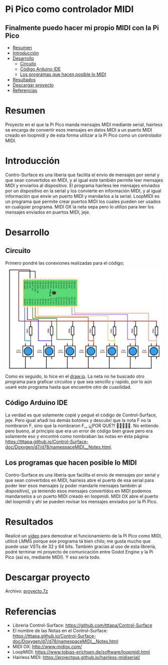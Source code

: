 # Pi Pico como controlador MIDI
## Finalmente puedo hacer mi propio MIDI con la Pi Pico

- [Resumen](#resumen)
- [Introducción](#introducción)
- [Desarrollo](#desarollo)
    - [Circuito](#circuito)
    - [Código Arduino IDE](#código-arduino-ide)
    - [Los programas que hacen posible lo MIDI](#los-programas-que-hacen-posible-lo-midi)
- [Resultados](#resultados)
- [Descargar proyecto](#descargar-proyecto)
- [Referencias](#referencias)

# Resumen
Proyecto en el que la Pi Pico manda mensajes MIDI mediante serial, hairless se encarga de convertir esos mensajes en datos MIDI a un puerto MIDI creado en loopmidi y de esta forma utilizar a la Pi Pico como un controlador MIDI.

# Introducción
Contro-Surface es una libería que facilita el envío de mensajes por serial y que sean convertidos en MIDI, y al igual este también permite leer mensajes MIDI y enviarlos al dispositivo. El programa hairless lee mensajes enviados por un dispositivo en la serial y los convierte en información MIDI, y al igual información que envíe un puerto MIDI y mandarlos a la serial. LoopMIDI es un programa que permite crear puertos MIDI los cuales pueden ser usados en cualquier programa. MIDI OX la neta sepa pero lo utilizo para leer los mensajes enviados en puertos MIDI, jeje.

# Desarrollo
## Circuito
Primero pondré las conexiones realizadas para el código;
![circuito](/imgs/circuito.drawio.png)
Como es seguido, lo hice en el [draw.io](https://app.diagrams.net/). La neta no he buscado otro programa para graficar circuitos y que sea sencillo y rapido, por lo aún usaré este programa hasta que encuentre otro de cuasilidad.

## Código Arduino IDE
La verdad es que solamente copié y pegué el código de Control-Surface, jeje. Pero igual añadí los demás botónes y descubrí que la nota F no la nombraron F, sino que la nombraron F_, ¡¿POR QUÉ?! 💢💢💢💢💢. No entiendo pero bueno, al principio que era un error de código bien grave pero era solamente eso y encontré como nombraban las notas en ésta página: https://tttapa.github.io/Control-Surface-doc/Doxygen/d7/d78/namespaceMIDI__Notes.html.


## Los programas que hacen posible lo MIDI
Contro-Surface es una libería que facilita el envío de mensajes por serial y que sean convertidos en MIDI, hairless abre el puerto de esa serial para poder leer esos mensajes (y poder mandarle mensajes también al dispositivo), ya teniendo esos mensajes convertidos en MIDI podemos mandarselos a un puerto MIDI creado en loopmidi. MIDI OX abre el puerto del loopmidi y ahí se pueden revisar los mensajes enviados por la Pi Pico.

# Resultados
Realicé un [video](https://www.youtube.com/watch?v=r7j6lUtO4Sw) para demostrar el funcionamiento de la Pi Pico como MIDI, utilicé LMMS porque ese programa tá bien chilo; me gusta mucho que puede usar VSTs de 32 y 64 bits. También gracias al uso de esta librería, podré terminar mi proyecto de comunicación entre Godot Engine y la Pi Pico (así es, mediante MIDI). Y eso sería todo.

# Descargar proyecto
Archivo: [proyecto.7z](/proyecto.7z)


# Referencias
- Libreria Control-Surface: https://github.com/tttapa/Control-Surface
- El nombre de las Notas en el Control-Surface: https://tttapa.github.io/Control-Surface-doc/Doxygen/d7/d78/namespaceMIDI__Notes.html
- MIDI OX: http://www.midiox.com/
- LoopMIDI: https://www.tobias-erichsen.de/software/loopmidi.html
- Hairless MIDI: https://projectgus.github.io/hairless-midiserial/